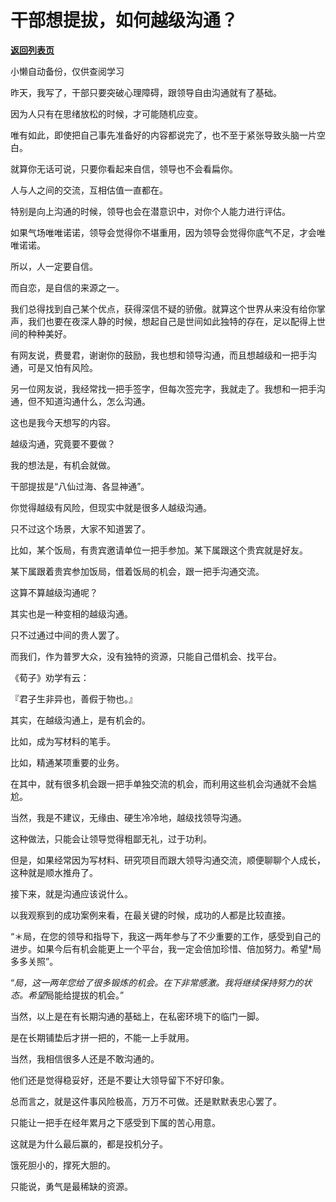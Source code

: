 # 干部想提拔，如何越级沟通？

[**返回列表页**](/gzh/费曼的小茶馆)

小懒自动备份，仅供查阅学习

昨天，我写了，干部只要突破心理障碍，跟领导自由沟通就有了基础。

  

因为人只有在思绪放松的时候，才可能随机应变。

  

唯有如此，即使把自己事先准备好的内容都说完了，也不至于紧张导致头脑一片空白。

  

就算你无话可说，只要你看起来自信，领导也不会看扁你。

  

人与人之间的交流，互相估值一直都在。

  

特别是向上沟通的时候，领导也会在潜意识中，对你个人能力进行评估。

  

如果气场唯唯诺诺，领导会觉得你不堪重用，因为领导会觉得你底气不足，才会唯唯诺诺。

  

所以，人一定要自信。

  

而自恋，是自信的来源之一。

  

我们总得找到自己某个优点，获得深信不疑的骄傲。就算这个世界从来没有给你掌声，我们也要在夜深人静的时候，想起自己是世间如此独特的存在，足以配得上世间的种种美好。

  

有网友说，费曼君，谢谢你的鼓励，我也想和领导沟通，而且想越级和一把手沟通，可是又怕有风险。

  

另一位网友说，我经常找一把手签字，但每次签完字，我就走了。我想和一把手沟通，但不知道沟通什么，怎么沟通。

  

这也是我今天想写的内容。

  

越级沟通，究竟要不要做？

我的想法是，有机会就做。  

干部提拔是“八仙过海、各显神通”。  

你觉得越级有风险，但现实中就是很多人越级沟通。  

只不过这个场景，大家不知道罢了。  

  

比如，某个饭局，有贵宾邀请单位一把手参加。某下属跟这个贵宾就是好友。

某下属跟着贵宾参加饭局，借着饭局的机会，跟一把手沟通交流。

这算不算越级沟通呢？

其实也是一种变相的越级沟通。

只不过通过中间的贵人罢了。

  

而我们，作为普罗大众，没有独特的资源，只能自己借机会、找平台。

  

《荀子》劝学有云：

『君子生非异也，善假于物也。』  

  

其实，在越级沟通上，是有机会的。

  

比如，成为写材料的笔手。

比如，精通某项重要的业务。

  

在其中，就有很多机会跟一把手单独交流的机会，而利用这些机会沟通就不会尴尬。

  

当然，我是不建议，无缘由、硬生冷冷地，越级找领导沟通。

  

这种做法，只能会让领导觉得粗鄙无礼，过于功利。

  

但是，如果经常因为写材料、研究项目而跟大领导沟通交流，顺便聊聊个人成长，这种就是顺水推舟了。

  

接下来，就是沟通应该说什么。

  

以我观察到的成功案例来看，在最关键的时候，成功的人都是比较直接。

  

“＊局，在您的领导和指导下，我这一两年参与了不少重要的工作，感受到自己的进步。如果今后有机会能更上一个平台，我一定会倍加珍惜、倍加努力。希望*局多多关照”。

  

“*局，这一两年您给了很多锻炼的机会。在下非常感激。我将继续保持努力的状态。希望*局能给提拔的机会。”

  

当然，以上是在有长期沟通的基础上，在私密环境下的临门一脚。

  

是在长期铺垫后才拼一把的，不能一上手就用。

  

当然，我相信很多人还是不敢沟通的。

他们还是觉得稳妥好，还是不要让大领导留下不好印象。

总而言之，就是这件事风险极高，万万不可做。还是默默表忠心罢了。

只能让一把手在经年累月之下感受到下属的苦心用意。

  

这就是为什么最后赢的，都是投机分子。

饿死胆小的，撑死大胆的。

  

只能说，勇气是最稀缺的资源。

